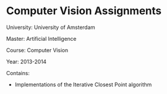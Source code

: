 Computer Vision Assignments
===============
University: University of Amsterdam

Master: Artificial Intelligence

Course: Computer Vision

Year: 2013-2014

Contains:
- Implementations of the Iterative Closest Point algorithm
